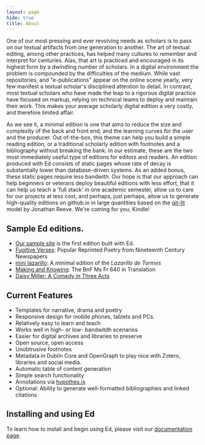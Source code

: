 ```yaml
---
layout: page
hide: true
title: About
---
```


One of our most pressing and ever revolving needs as scholars is to pass on our textual artifacts from one generation to another. The art of textual editing, among other practices, has helped many cultures to remember and interpret for centuries. Alas, that art is practiced and encouraged in its highest form by a dwindling number of scholars. In a digital environment the problem is compounded by the difficulties of the medium. While vast repositories, and "e-publications" appear on the online scene yearly, very few manifest a textual scholar's disciplined attention to detail. In contrast, most textual scholars who have made the leap to a rigorous digital practice have focused on markup, relying on technical teams to deploy and maintain their work. This makes your average scholarly digital edition a very costly, and therefore limited affair.

As we see it, a minimal edition is one that aims to reduce the size and complexity of the back and front end, and the learning curves for the user and the producer. Out of-the-box, this theme can help you build a simple reading edition, or a traditional scholarly edition with footnotes and a bibliography without breaking the bank. In our estimate, these are the two most immediately useful type of editions for editors and readers. An edition produced with Ed consists of static pages whose rate of decay is substantially lower than database-driven systems. As an added bonus, these static pages require less bandwith. Our hope is that our approach can help beginners or veterans deploy beautiful editions with less effort, that it can help us teach a 'full stack' in one academic semester, allow us to care for our projects at less cost, and perhaps, just perhaps, allow us to generate high-quality editions on github.io in large quantities based on the [git-lit](http://jonreeve.com/2015/09/introducing-git-lit/) model by Jonathan Reeve. We're coming for you, Kindle!


## Sample Ed editions.

- [Our sample site](http://minicomp.github.io/ed/) is the first edition built with Ed.
- [Fugitive Verses](http://fugitiverses.viraltexts.org/): Popular Reprinted Poetry from Nineteenth Century Newspapers
- [mini lazarillo](http://minilazarillo.github.io/): A minimal edition of the *Lazarillo de Tormes*
- [Making and Knowing](https://cu-mkp.github.io/GR8975-edition/): The BnF Ms Fr 640 in Translation
- [Daisy Miller: A Comedy in Three Acts](https://britaneeelizabeth.github.io/ed/texts/DaisyMillerPlay/)



## Current Features
- Templates for narrative, drama and poetry
- Responsive design for mobile phones, tablets and PCs.
- Relatively easy to learn and teach
- Works well in high- or low- bandwitdh scenarios
- Easier for digital archives and libraries to preserve
- Open source, open access
- Unobtrusive footnotes
- Metadata in Dublin Core and OpenGraph to play nice with Zotero, libraries and social media.
- Automatic table of content generation
- Simple search functionality
- Annotations via [hypothes.is](https://hypothes.is/)
- Optional: Ability to generate well-formatted bibliographies and linked citations


## Installing and using Ed

To learn how to install and begin using Ed, please visit our [documentation page](http://minicomp.github.io/ed/documentation/).
